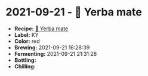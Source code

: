 # 2021-09-21 - 🌱 Yerba mate

* **Recipe:** [🌱 Yerba mate](../../recipes/mate.md)
* **Label:** KY
* **Color:** red
* **Brewing:** 2021-09-21 16:28:39
* **Fermenting:** 2021-09-21 21:31:28
* **Bottling:**
* **Chilling:**
